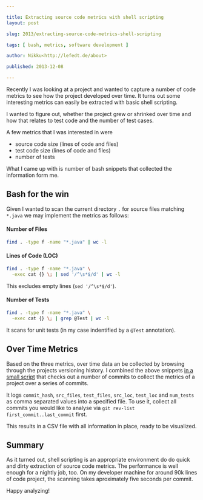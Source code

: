 ```yaml
---

title: Extracting source code metrics with shell scripting
layout: post

slug: 2013/extracting-source-code-metrics-shell-scripting

tags: [ bash, metrics, software development ]

author: Nikku<http://lefedt.de/about>

published: 2013-12-08

---
```


<p class="intro">
  Recently I was looking at a project and wanted to capture a number of code metrics to see how the project developed over time.
  It turns out some interesting metrics can easily be extracted with basic shell scripting.
</p>

<!-- continue -->


I wanted to figure out, whether the project grew or shrinked over time and how that relates to test code and the number of test cases.

A few metrics that I was interested in were

*   source code size (lines of code and files)
*   test code size (lines of code and files)
*   number of tests

What I came up with is number of bash snippets that collected the information form me.


## Bash for the win

Given I wanted to scan the current directory `.` for source files matching `*.java` we may implement the metrics as follows:

#### Number of Files

```bash
find . -type f -name "*.java" | wc -l
```

#### Lines of Code (LOC)

```bash
find . -type f -name "*.java" \
  -exec cat {} \; | sed '/^\s*$/d' | wc -l
```

This excludes empty lines (`sed '/^\s*$/d'`).

#### Number of Tests

```bash
find . -type f -name "*.java" \
  -exec cat {} \; | grep @Test | wc -l
```

It scans for unit tests (in my case indentified by a `@Test` annotation).


## Over Time Metrics

Based on the three metrics, over time data an be collected by browsing through the projects versioning history.
I combined the above snippets [in a small script](https://gist.github.com/Nikku/4a4c0b7848bd78afc457) that checks out a number of commits to collect the metrics of a project over a series of commits.

It logs `commit_hash`, `src_files`, `test_files`, `src_loc`, `test_loc` and `num_tests` as comma separated values into a specified file. To use it, collect all commits you would like to analyse via `git rev-list first_commit..last_commit` first.

This results in a CSV file with all information in place, ready to be visualized.


## Summary

As it turned out, shell scripting is an appropriate environment do do quick and dirty extraction of source code metrics.
The performance is well enough for a nightly job, too.
On my developer machine for around 90k lines of code project, the scanning takes aproximately five seconds per commit.

Happy analyzing!